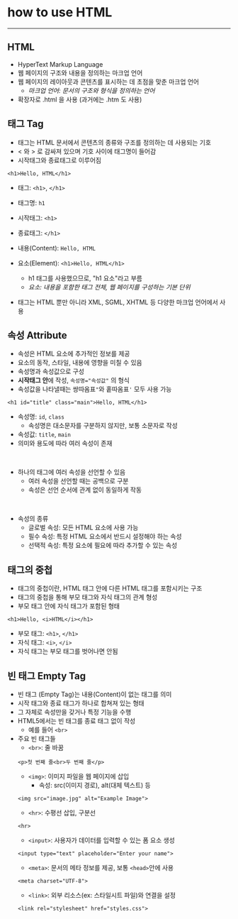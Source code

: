 # how to use HTML
***

## HTML

- HyperText Markup Language
- 웹 페이지의 구조와 내용을 정의하는 마크업 언어 
- 웹 페이지의 레이아웃과 콘텐츠를 표시하는 데 초점을 맞춘 마크업 언어
    - *마크업 언어: 문서의 구조와 형식을 정의하는 언어*
- 확장자로 .html 을 사용 (과거에는 .htm 도 사용)

## 태그 Tag

- 태그는 HTML 문서에서 콘텐츠의 종류와 구조를 정의하는 데 사용되는 기호
- < 와 > 로 감싸져 있으며 기호 사이에 태그명이 들어감
- 시작태그와 종료태그로 이루어짐

```
<h1>Hello, HTML</h1>
```

- 태그: `<h1>`, `</h1>`
- 태그명: `h1`
- 시작태그: `<h1>`
- 종료태그: `</h1>`
- 내용(Content): `Hello, HTML`
- 요소(Element): `<h1>Hello, HTML</h1>`
    - h1 태그를 사용했으므로, "h1 요소"라고 부름
    - *요소: 내용을 포함한 태그 전체, 웹 페이지를 구성하는 기본 단위*

- 태그는 HTML 뿐만 아니라 XML, SGML, XHTML 등 다양한 마크업 언어에서 사용

## 속성 Attribute

- 속성은 HTML 요소에 추가적인 정보를 제공
- 요소의 동작, 스타일, 내용에 영향을 미칠 수 있음
- 속성명과 속성값으로 구성
- **시작태그 안**에 작성, `속성명="속성값"` 의 형식
- 속성값을 나타낼때는 쌍따옴표`"`와 홑따옴표`'` 모두 사용 가능

```
<h1 id="title" class="main">Hello, HTML</h1>
```

- 속성명: `id`, `class`
    - 속성명은 대소문자를 구분하지 않지만, 보통 소문자로 작성
- 속성값: `title`, `main`
- 의미와 용도에 따라 여러 속성이 존재

<br>

- 하나의 태그에 여러 속성을 선언할 수 있음
    - 여러 속성을 선언할 때는 공백으로 구분
    - 속성은 선언 순서에 관계 없이 동일하게 작동

<br>

- 속성의 종류
    - 글로벌 속성: 모든 HTML 요소에 사용 가능
    - 필수 속성: 특정 HTML 요소에서 반드시 설정해야 하는 속성
    - 선택적 속성: 특정 요소에 필요에 따라 추가할 수 있는 속성
    
## 태그의 중첩

- 태그의 중첩이란, HTML 태그 안에 다른 HTML 태그를 포함시키는 구조
- 태그의 중첩을 통해 부모 태그와 자식 태그의 관계 형성
- 부모 태그 안에 자식 태그가 포함된 형태

```
<h1>Hello, <i>HTML</i></h1>
```

- 부모 태그: `<h1>`, `</h1>`
- 자식 태그: `<i>`, `</i>`
- 자식 태그는 부모 태그를 벗어나면 안됨

## 빈 태그 Empty Tag

- 빈 태그 (Empty Tag)는 내용(Content)이 없는 태그를 의미
- 시작 태그와 종료 태그가 하나로 합쳐져 있는 형태
- 그 자체로 속성만을 갖거나 특정 기능을 수행
- HTML5에서는 빈 태그를 종료 태그 없이 작성
    - 예를 들어 `<br>`
- 주요 빈 태그들
    - `<br>`: 줄 바꿈
    ```
    <p>첫 번째 줄<br>두 번째 줄</p>
    ```
    - `<img>`: 이미지 파일을 웹 페이지에 삽입
        - 속성: src(이미지 경로), alt(대체 텍스트) 등
    ```
    <img src="image.jpg" alt="Example Image">
    ```
    - `<hr>`: 수평선 삽입, 구분선
    ```
    <hr>
    ```
    - `<input>`: 사용자가 데이터를 입력할 수 있는 폼 요소 생성
    ```
    <input type="text" placeholder="Enter your name">
    ```
    - `<meta>`: 문서의 메타 정보를 제공, 보통 `<head>`안에 사용
    ```
    <meta charset="UTF-8">
    ```
    - `<link>`: 외부 리소스(ex: 스타일시트 파일)와 연결을 설정
    ```
    <link rel="stylesheet" href="styles.css">
    ```
